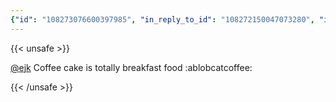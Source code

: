 ```yaml
---
{"id": "108273076600397985", "in_reply_to_id": "108272150047073280", "in_reply_to_account_id": "50830", "sensitive": false, "spoiler_text": "", "visibility": "unlisted", "language": "en", "replies_count": 0, "reblogs_count": 0, "favourites_count": 2, "edited_at": null, "reblog": null, "application": null, "account": {"id": "108219415927856966", "username": "brozek", "acct": "brozek", "display_name": "Brandon Rozek", "url": "https://fosstodon.org/@brozek", "uri": "https://fosstodon.org/users/brozek", "avatar": "https://cdn.fosstodon.org/accounts/avatars/108/219/415/927/856/966/original/bae9f46f23936e79.jpg", "avatar_static": "https://cdn.fosstodon.org/accounts/avatars/108/219/415/927/856/966/original/bae9f46f23936e79.jpg", "header": "https://fosstodon.org/headers/original/missing.png", "header_static": "https://fosstodon.org/headers/original/missing.png", "noindex": true, "roles": []}, "media_attachments": [], "mentions": [{"id": "50830", "username": "ejk", "url": "https://mathstodon.xyz/@ejk", "acct": "ejk@mathstodon.xyz"}], "tags": [], "emojis": [{"shortcode": "ablobcatcoffee", "url": "https://cdn.fosstodon.org/custom_emojis/images/000/215/053/original/6a0c0d150f1ccbb4.png", "static_url": "https://cdn.fosstodon.org/custom_emojis/images/000/215/053/static/6a0c0d150f1ccbb4.png", "visible_in_picker": true}], "card": null, "poll": null, "syndication": "https://fosstodon.org/@brozek/108273076600397985", "date": "2022-05-09T17:07:16.998Z"}
---
```

{{< unsafe >}}
<p><span class="h-card" translate="no"><a href="https://mathstodon.xyz/@ejk" class="u-url mention">@<span>ejk</span></a></span> Coffee cake is totally breakfast food :ablobcatcoffee:</p>
{{< /unsafe >}}

